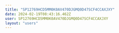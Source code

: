 ```yaml
---
title: "SP12769HCD5MM0K0AV470DJGMQ0D47SCF4CCAXJXY"
date: 2024-02-19T08:43:16.462Z
user: SP12769HCD5MM0K0AV470DJGMQ0D47SCF4CCAXJXY
layout: "users"
---
```

    